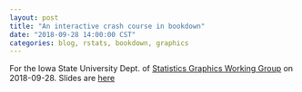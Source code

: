 ```yaml
---
layout: post
title: "An interactive crash course in bookdown"
date: "2018-09-28 14:00:00 CST"
categories: blog, rstats, bookdown, graphics
---
```




For the Iowa State University Dept. of [Statistics Graphics Working Group](http://isu-graphics.rbind.io/) on 2018-09-28. Slides are [here](../static/presentations/Misc/GraphicsGroupISU/2018-09-28/slides-gg-9-28.html)

